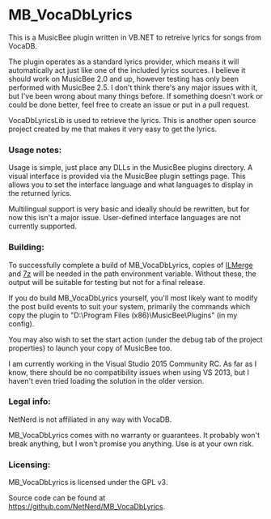# MB_VocaDbLyrics
This is a MusicBee plugin written in VB.NET to retreive lyrics for songs from VocaDB.

The plugin operates as a standard lyrics provider, which means it will automatically act just like one of the included lyrics sources. I believe it should work on MusicBee 2.0 and up, however testing has only been performed with MusicBee 2.5.
I don't think there's any major issues with it, but I've been wrong about many things before. If something doesn't work or could be done better, feel free to create an issue or put in a pull request.

VocaDbLyricsLib is used to retrieve the lyrics. This is another open source project created by me that makes it very easy to get the lyrics.



### Usage notes:
Usage is simple, just place any DLLs in the MusicBee plugins directory.
A visual interface is provided via the MusicBee plugin settings page. This allows you to set the interface language and what languages to display in the returned lyrics.

Multilingual support is very basic and ideally should be rewritten, but for now this isn't a major issue.
User-defined interface languages are not currently supported.



### Building:
To successfully complete a build of MB_VocaDbLyrics, copies of [ILMerge](http://research.microsoft.com/en-us/people/mbarnett/ilmerge.aspx) and [7z](http://www.7-zip.org/) will be needed in the path environment variable. Without these, the output will be suitable for testing but not for a final release.

If you do build MB_VocaDbLyrics yourself, you'll most likely want to modify the post build events to suit your system, primarily the commands which copy the plugin to "D:\Program Files (x86)\MusicBee\Plugins" (in my config).

You may also wish to set the start action (under the debug tab of the project properties) to launch your copy of MusicBee too.

I am currently working in the Visual Studio 2015 Community RC. As far as I know, there should be no compatibility issues when using VS 2013, but I haven't even tried loading the solution in the older version.



### Legal info:
NetNerd is not affiliated in any way with VocaDB.

MB_VocaDbLyrics comes with no warranty or guarantees. It probably won't break anything, but I won't promise you anything. Use is at your own risk.



### Licensing:
MB_VocaDbLyrics is licensed under the GPL v3.

Source code can be found at https://github.com/NetNerd/MB_VocaDbLyrics.
